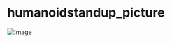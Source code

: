 # humanoidstandup_picture


![image](https://github.com/timurgepard/humanoidstandup_picture/assets/13238473/3c467b84-0034-4dd2-8878-11704f734635)

